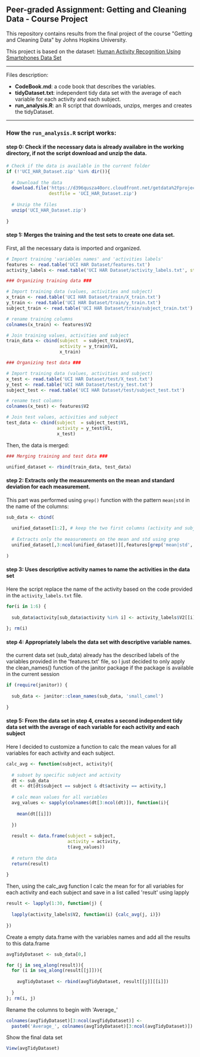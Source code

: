 ## Peer-graded Assignment: Getting and Cleaning Data - Course Project

This repository contains results from the final project of the course "Getting and Cleaning Data" by Johns Hopkins University.

This project is based on the dataset: [Human Activity Recognition Using Smartphones Data Set](http://archive.ics.uci.edu/ml/datasets/Human+Activity+Recognition+Using+Smartphones)

---

Files description:

  - **CodeBook.md**: a code book that describes the variables.
  - **tidyDataset.txt**: independent tidy data set with the average of each variable for each activity and each subject.
  - **run_analysis.R**: an R script that downloads, unzips, merges and creates the tidyDataset.
  
---

### **How the `run_analysis.R` script works:**

#### **step 0**: Check if the necessary data is already availabre in the working directory, if not the script download and unzip the data.
  
```r
# Check if the data is available in the current folder
if (!'UCI_HAR_Dataset.zip' %in% dir()){
  
  # Download the data
  download.file('https://d396qusza40orc.cloudfront.net/getdata%2Fprojectfiles%2FUCI%20HAR%20Dataset.zip',
                destfile = 'UCI_HAR_Dataset.zip')
  
  # Unzip the files
  unzip('UCI_HAR_Dataset.zip')
  
}
```

#### **step 1**: Merges the training and the test sets to create one data set.
  
First, all the necessary data is imported and organized.
    
```r
# Import training 'variables names' and 'activities labels'
features <- read.table('UCI HAR Dataset/features.txt')
activity_labels <- read.table('UCI HAR Dataset/activity_labels.txt', stringsAsFactors = F)

### Organizing training data ###

# Import training data (values, activities and subject)
x_train <- read.table('UCI HAR Dataset/train/X_train.txt')
y_train <- read.table('UCI HAR Dataset/train/y_train.txt')
subject_train <- read.table('UCI HAR Dataset/train/subject_train.txt')

# rename training columns
colnames(x_train) <- features$V2

# Join training values, activities and subject
train_data <- cbind(subject  = subject_train$V1,
                    activity = y_train$V1,
                    x_train)

### Organizing test data ###

# Import training data (values, activities and subject)
x_test <- read.table('UCI HAR Dataset/test/X_test.txt')
y_test <- read.table('UCI HAR Dataset/test/y_test.txt')
subject_test <- read.table('UCI HAR Dataset/test/subject_test.txt')

# rename test columns
colnames(x_test) <- features$V2

# Join test values, activities and subject
test_data <- cbind(subject  = subject_test$V1,
                   activity = y_test$V1,
                   x_test)
```

Then, the data is merged:

```r
### Merging training and test data ###

unified_dataset <- rbind(train_data, test_data)
```

#### **step 2**: Extracts only the measurements on the mean and standard  deviation for each measurement.
  
This part was performed using `grep()` function with the pattern `mean|std` in the name of the columns:

```r
sub_data <- cbind(
  
  unified_dataset[1:2], # keep the two first columns (activity and subject)
  
  # Extracts only the measurements on the mean and std using grep
  unified_dataset[,3:ncol(unified_dataset)][,features[grep('mean|std', features$V2),][[1]]]
  
)
```

#### **step 3**: Uses descriptive activity names to name the activities in the data set

Here the script replace the name of the activity based on the code provided in the `activity_labels.txt` file.

```r
for(i in 1:6) {
  
  sub_data$activity[sub_data$activity %in% i] <- activity_labels$V2[[i]]
  
}; rm(i)
```

#### **step 4**: Appropriately labels the data set with descriptive variable names.

the current data set (sub_data) already has the
described labels of the variables provided in the
'features.txt' file, so I just decided to only apply
the clean_names() function of the janitor package if
the package is available in the current session

```r
if (require(janitor)) {
  
  sub_data <- janitor::clean_names(sub_data, 'small_camel')
  
}
```

#### **step 5**: From the data set in step 4, creates a second independent tidy data set with the average of each variable for each activity and each subject

Here I decided to customize a function to calc the mean
values for all variables for each activity and each subject.

```r
calc_avg <- function(subject, activity){
  
  # subset by specific subject and activity
  dt <- sub_data
  dt <- dt[dt$subject == subject & dt$activity == activity,]
  
  # calc mean values for all variables
  avg_values <- sapply(colnames(dt[3:ncol(dt)]), function(i){
    
    mean(dt[[i]])
    
  })
  
  result <- data.frame(subject = subject,
                       activity = activity,
                       t(avg_values))
  
  # return the data
  return(result)
  
}
```

Then, using the calc_avg function I calc the
mean for for all variables for each activity and each subject
and save in a list called 'result' using lapply

```r
result <- lapply(1:30, function(j) {
  
  lapply(activity_labels$V2, function(i) {calc_avg(j, i)})
  
})
```

Create a empty data.frame with the variables names and add all the results to this data.frame

```r
avgTidyDataset <- sub_data[0,]

for (j in seq_along(result)){
  for (i in seq_along(result[[j]])){
    
    avgTidyDataset <- rbind(avgTidyDataset, result[[j]][[i]])
    
  }
}; rm(i, j)
```

Rename the columns to begin with 'Average_'

```r
colnames(avgTidyDataset)[3:ncol(avgTidyDataset)] <- 
  paste0('Average_', colnames(avgTidyDataset)[3:ncol(avgTidyDataset)])
```

Show the final data set

```r
View(avgTidyDataset)
```
